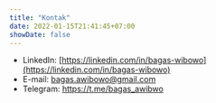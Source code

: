 ```yaml
---
title: "Kontak"
date: 2022-01-15T21:41:45+07:00
showDate: false
---
```


- LinkedIn: [https://linkedin.com/in/bagas-wibowo](https://linkedin.com/in/bagas-wibowo)
- E-mail: bagas.awibowo@gmail.com
- Telegram: https://t.me/bagas_awibwo